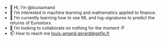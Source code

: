 - 👋 Hi, I’m @louisamand
- 👀 I’m interested in machine learning and mathematics applied to finance.
- 🌱 I’m currently learning how to use ML and log-signatures to predict the returns of Eurostoxx.
- 💞️ I’m looking to collaborate on nothing for the moment :P
- 📫 How to reach me louis-amand.gerard@gefip.fr

<!---
louisamand/louisamand is a ✨ special ✨ repository because its `README.md` (this file) appears on your GitHub profile.
You can click the Preview link to take a look at your changes.
--->
